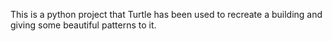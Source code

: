 This is a python project that Turtle has been used to recreate a building and giving some beautiful patterns to it.
